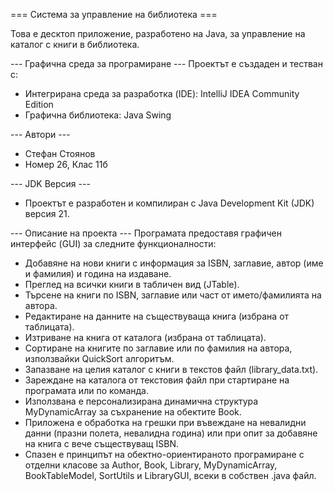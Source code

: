 === Система за управление на библиотека ===

Това е десктоп приложение, разработено на Java, за управление на каталог с книги в библиотека.

--- Графична среда за програмиране ---
Проектът е създаден и тестван с:
*   Интегрирана среда за разработка (IDE): IntelliJ IDEA Community Edition
*   Графична библиотека: Java Swing

--- Автори ---
*   Стефан Стоянов
*   Номер 26, Клас 11б

--- JDK Версия ---
*   Проектът е разработен и компилиран с Java Development Kit (JDK) версия 21.

--- Описание на проекта ---
Програмата предоставя графичен интерфейс (GUI) за следните функционалности:
*   Добавяне на нови книги с информация за ISBN, заглавие, автор (име и фамилия) и година на издаване.
*   Преглед на всички книги в табличен вид (JTable).
*   Търсене на книги по ISBN, заглавие или част от името/фамилията на автора.
*   Редактиране на данните на съществуваща книга (избрана от таблицата).
*   Изтриване на книга от каталога (избрана от таблицата).
*   Сортиране на книгите по заглавие или по фамилия на автора, използвайки QuickSort алгоритъм.
*   Запазване на целия каталог с книги в текстов файл (library_data.txt).
*   Зареждане на каталога от текстовия файл при стартиране на програмата или по команда.
*   Използвана е персонализирана динамична структура MyDynamicArray<T> за съхранение на обектите Book.
*   Приложена е обработка на грешки при въвеждане на невалидни данни (празни полета, невалидна година) или при опит за добавяне на книга с вече съществуващ ISBN.
*   Спазен е принципът на обектно-ориентираното програмиране с отделни класове за Author, Book, Library, MyDynamicArray, BookTableModel, SortUtils и LibraryGUI, всеки в собствен .java файл.
